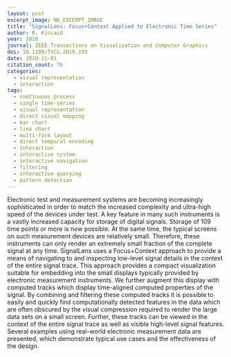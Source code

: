 ```yaml
---
layout: post
excerpt_image: NO_EXCERPT_IMAGE
title: "SignalLens: Focus+Context Applied to Electronic Time Series"
author: R. Kincaid
year: 2010
journal: IEEE Transactions on Visualization and Computer Graphics
doi: 10.1109/TVCG.2010.193
date: 2010-11-01
citation_count: 78
categories:
  - visual representation
  - interaction
tags:
  - continuous process
  - single time-series
  - visual representation
  - direct visual mapping
  - bar chart
  - line chart
  - multi-form layout
  - direct temporal encoding
  - interaction
  - interactive system
  - interactive navigation
  - filtering
  - interactive querying
  - pattern detection
---
```

Electronic test and measurement systems are becoming increasingly sophisticated in order to match the increased complexity and ultra-high speed of the devices under test. A key feature in many such instruments is a vastly increased capacity for storage of digital signals. Storage of 109 time points or more is now possible. At the same time, the typical screens on such measurement devices are relatively small. Therefore, these instruments can only render an extremely small fraction of the complete signal at any time. SignalLens uses a Focus+Context approach to provide a means of navigating to and inspecting low-level signal details in the context of the entire signal trace. This approach provides a compact visualization suitable for embedding into the small displays typically provided by electronic measurement instruments. We further augment this display with computed tracks which display time-aligned computed properties of the signal. By combining and filtering these computed tracks it is possible to easily and quickly find computationally detected features in the data which are often obscured by the visual compression required to render the large data sets on a small screen. Further, these tracks can be viewed in the context of the entire signal trace as well as visible high-level signal features. Several examples using real-world electronic measurement data are presented, which demonstrate typical use cases and the effectiveness of the design.
